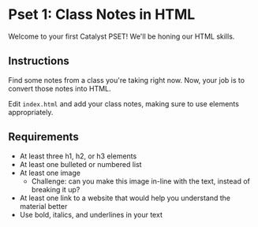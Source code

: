 <!-- VIEW THIS README.MD FILE IN VS CODE -- PRESS THE "PANELS WITH MAGNIFYING GLASS" ICON IN THE TOP RIGHT! -->

# Pset 1: Class Notes in HTML

Welcome to your first Catalyst PSET! We'll be honing our HTML skills.

## Instructions

Find some notes from a class you're taking right now. Now, your job is to convert those notes into HTML.

Edit `index.html` and add your class notes, making sure to use elements appropriately.

## Requirements
- At least three h1, h2, or h3 elements
- At least one bulleted or numbered list
- At least one image
    - Challenge: can you make this image in-line with the text, instead of breaking it up?
- At least one link to a website that would help you understand the material better
- Use bold, italics, and underlines in your text
